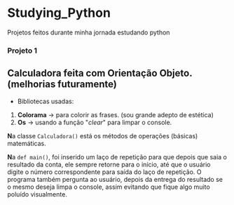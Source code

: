 # Studying_Python
Projetos feitos durante minha jornada estudando python

### Projeto 1
## Calculadora feita com Orientação Objeto. (melhorias futuramente)

- Bibliotecas usadas:
1.  **Colorama** -> para colorir as frases. (sou grande adepto de estética)
2.  **Os** -> usando a função "*clear*" para limpar o console.

**N**a classe ```Calculadora()``` está os métodos de operações (básicas) matemáticas.


**N**a ```def main()```, foi inserido um laço de repetição para que depois que saia o resultado da conta, ele sempre retorne para o início, até que o usuário digite o número correspondente para saída do laço de repetição.
O programa também pergunta ao usuário, depois da entrega do resultado se o mesmo deseja limpa o console, assim evitando que fique algo muito poluído visualmente.
